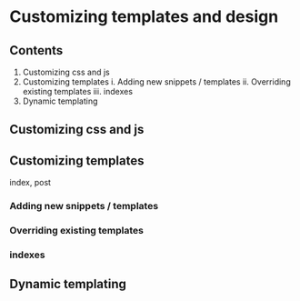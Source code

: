 # Customizing templates and design

## Contents
1. Customizing css and js
2. Customizing templates
    i. Adding new snippets / templates
    ii. Overriding existing templates
    iii. indexes
3. Dynamic templating

## Customizing css and js

## Customizing templates
index, post

### Adding new snippets / templates

### Overriding existing templates

### indexes

## Dynamic templating

